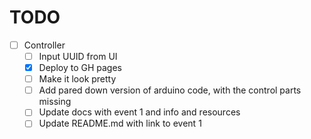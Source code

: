 # TODO
- [ ] Controller
  - [ ] Input UUID from UI
  - [X] Deploy to GH pages
  - [ ] Make it look pretty
  - [ ] Add pared down version of arduino code, with the control parts missing
  - [ ] Update docs with event 1 and info and resources
  - [ ] Update README.md with link to event 1
